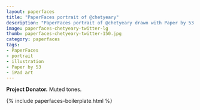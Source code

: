 ```yaml
---
layout: paperfaces
title: "PaperFaces portrait of @chetyeary"
description: "PaperFaces portrait of @chetyeary drawn with Paper by 53 on an iPad."
image: paperfaces-chetyeary-twitter-lg
thumb: paperfaces-chetyeary-twitter-150.jpg
category: paperfaces
tags: 
- PaperFaces
- portrait
- illustration
- Paper by 53
- iPad art
---
```


**Project Donator.** Muted tones.

{% include paperfaces-boilerplate.html %}